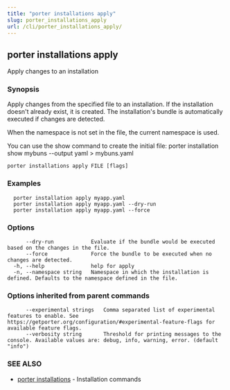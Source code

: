 ```yaml
---
title: "porter installations apply"
slug: porter_installations_apply
url: /cli/porter_installations_apply/
---
```

## porter installations apply

Apply changes to an installation

### Synopsis

Apply changes from the specified file to an installation. If the installation doesn't already exist, it is created.
The installation's bundle is automatically executed if changes are detected.

When the namespace is not set in the file, the current namespace is used.

You can use the show command to create the initial file:
  porter installation show mybuns --output yaml > mybuns.yaml


```
porter installations apply FILE [flags]
```

### Examples

```
  porter installation apply myapp.yaml
  porter installation apply myapp.yaml --dry-run
  porter installation apply myapp.yaml --force
```

### Options

```
      --dry-run            Evaluate if the bundle would be executed based on the changes in the file.
      --force              Force the bundle to be executed when no changes are detected.
  -h, --help               help for apply
  -n, --namespace string   Namespace in which the installation is defined. Defaults to the namespace defined in the file.
```

### Options inherited from parent commands

```
      --experimental strings   Comma separated list of experimental features to enable. See https://getporter.org/configuration/#experimental-feature-flags for available feature flags.
      --verbosity string       Threshold for printing messages to the console. Available values are: debug, info, warning, error. (default "info")
```

### SEE ALSO

* [porter installations](/cli/porter_installations/)	 - Installation commands


